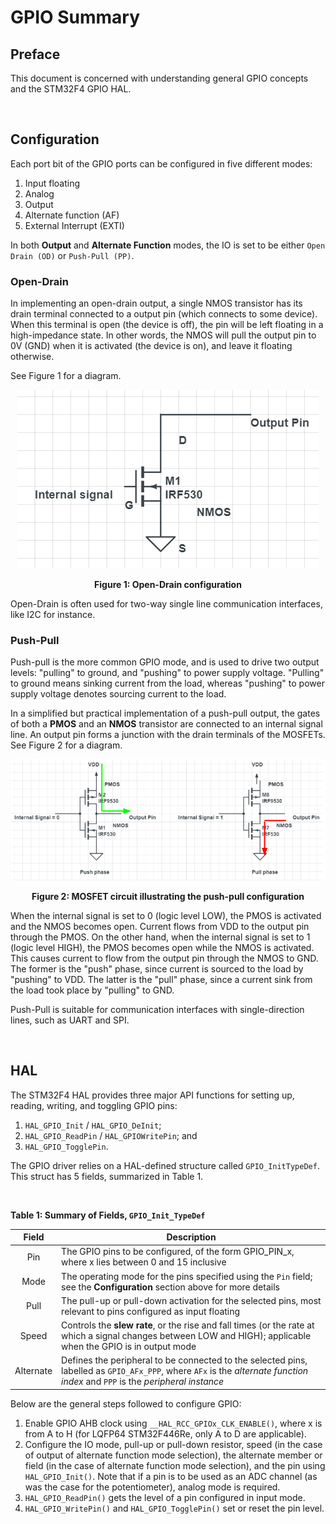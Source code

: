 # GPIO Summary

## Preface 

This document is concerned with understanding general GPIO concepts and the STM32F4 GPIO HAL.

<br />

## Configuration

Each port bit of the GPIO ports can be configured in five different modes:

1. Input floating
2. Analog
3. Output
4. Alternate function (AF)
5. External Interrupt (EXTI)

In both __Output__ and __Alternate Function__ modes, the IO is set to be either `Open Drain (OD)` or `Push-Pull (PP)`. 

### Open-Drain

In implementing an open-drain output, a single NMOS transistor has its drain terminal connected to a output pin (which connects to some device). When this terminal is open (the device is off), the pin will be left floating in a high-impedance state. In other words, the NMOS will pull the output pin to 0V (GND) when it is activated (the device is on), and leave it floating otherwise.

See Figure 1 for a diagram.

<p align="center">
    <img src="https://github.com/Henchel-Santillan/LunaSys/blob/master/Docs/Res/gpio_opendrain.png">
</p>

<p align="center"><b>Figure 1: Open-Drain configuration</b></p>

Open-Drain is often used for two-way single line communication interfaces, like I2C for instance.

### Push-Pull

Push-pull is the more common GPIO mode, and is used to drive two output levels: "pulling" to ground, and "pushing" to power supply voltage. "Pulling" to ground means sinking current from the load, whereas "pushing" to power supply voltage denotes sourcing current to the load. 

In a simplified but practical implementation of a push-pull output, the gates of both a __PMOS__ and an __NMOS__ transistor are connected to an internal signal line. An output pin forms a junction with the drain terminals of the MOSFETs. See Figure 2 for a diagram.

<p align="center">
    <img src="https://github.com/Henchel-Santillan/LunaSys/blob/master/Docs/Res/gpio_pushpull.png">
</p>

<p align="center"><b>Figure 2: MOSFET circuit illustrating the push-pull configuration</b></p>

When the internal signal is set to 0 (logic level LOW), the PMOS is activated and the NMOS becomes open. Current flows from VDD to the output pin through the PMOS. On the other hand, when the internal signal is set to 1 (logic level HIGH), the PMOS becomes open while the NMOS is activated. This causes current to flow from the output pin through the NMOS to GND. The former is the "push" phase, since current is sourced to the load by "pushing" to VDD. The latter is the "pull" phase, since a current sink from the load took place by "pulling" to GND.

Push-Pull is suitable for communication interfaces with single-direction lines, such as UART and SPI.

<br />

## HAL

The STM32F4 HAL provides three major API functions for setting up, reading, writing, and toggling GPIO pins:

1. `HAL_GPIO_Init` / `HAL_GPIO_DeInit`;
2. `HAL_GPIO_ReadPin` / `HAL_GPIOWritePin`; and
3. `HAL_GPIO_TogglePin`.

The GPIO driver relies on a HAL-defined structure called `GPIO_InitTypeDef`. This struct has 5 fields, summarized in Table 1.

<br />

__Table 1: Summary of Fields, `GPIO_Init_TypeDef`__

| Field | Description |
|:-----:|-------------|
| Pin   | The GPIO pins to be configured, of the form GPIO_PIN_x, where x lies between 0 and 15 inclusive |
| Mode  | The operating mode for the pins specified using the `Pin` field; see the __Configuration__ section above for more details |
| Pull  | The pull-up or pull-down activation for the selected pins, most relevant to pins configured as input floating |
| Speed | Controls the __slew rate__, or the rise and fall times (or the rate at which a signal changes between LOW and HIGH); applicable when the GPIO is in output mode |
| Alternate | Defines the peripheral to be connected to the selected pins, labelled as `GPIO_AFx_PPP`, where `AFx` is the _alternate function index_ and `PPP` is the _peripheral instance_ |

Below are the general steps followed to configure GPIO:
1. Enable GPIO AHB clock using `__HAL_RCC_GPIOx_CLK_ENABLE()`, where x is from A to H (for LQFP64 STM32F446Re, only A to D are applicable). 
2. Configure the IO mode, pull-up or pull-down resistor, speed (in the case of output of alternate function mode selection), the alternate member or field (in the case of alternate function mode selection), and the pin using `HAL_GPIO_Init()`. Note that if a pin is to be used as an ADC channel (as was the case for the potentiometer), analog mode is required.
3. `HAL_GPIO_ReadPin()` gets the level of a pin configured in input mode.
4. `HAL_GPIO_WritePin()` and `HAL_GPIO_TogglePin()` set or reset the pin level.
